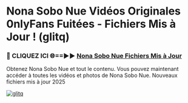 # Nona Sobo Nue Vidéos Originales 0nlyFans Fuitées - Fichiers Mis à Jour ! (glitq)

<h3>🔴 CLIQUEZ ICI 🌐==►► <a href="https://tinyurl.com/2pmr4ezf" rel="nofollow">Nona Sobo Nue Fichiers Mis à Jour</a></h3>

Obtenez Nona Sobo Nue et tout le contenu. Vous pouvez maintenant accéder à toutes les vidéos et photos de Nona Sobo Nue. Nouveaux fichiers mis à jour 2025

[![glitq](https://i.imgur.com/6SNvagu.gif)](https://tinyurl.com/2pmr4ezf)
